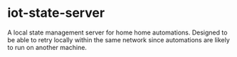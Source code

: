 # iot-state-server
A local state management server for home home automations. Designed to be able to retry locally within the same network since automations are likely to run on another machine.
